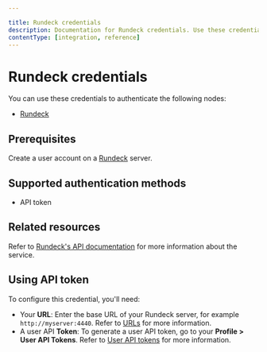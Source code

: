 ```yaml
---

title: Rundeck credentials
description: Documentation for Rundeck credentials. Use these credentials to authenticate Rundeck in n8n, a workflow automation platform.
contentType: [integration, reference]
---
```


# Rundeck credentials

You can use these credentials to authenticate the following nodes:

- [Rundeck](/integrations/builtin/app-nodes/n8n-nodes-base.rundeck.md)

## Prerequisites

Create a user account on a [Rundeck](https://www.rundeck.com/) server.

## Supported authentication methods

- API token

## Related resources

Refer to [Rundeck's API documentation](https://docs.rundeck.com/docs/api/) for more information about the service.

## Using API token

To configure this credential, you'll need:

- Your **URL**: Enter the base URL of your Rundeck server, for example `http://myserver:4440`. Refer to [URLs](https://docs.rundeck.com/docs/api/#urls) for more information.
- A user API **Token**: To generate a user API token, go to your **Profile > User API Tokens**. Refer to [User API tokens](https://docs.rundeck.com/docs/manual/10-user.html#user-api-tokens) for more information.

